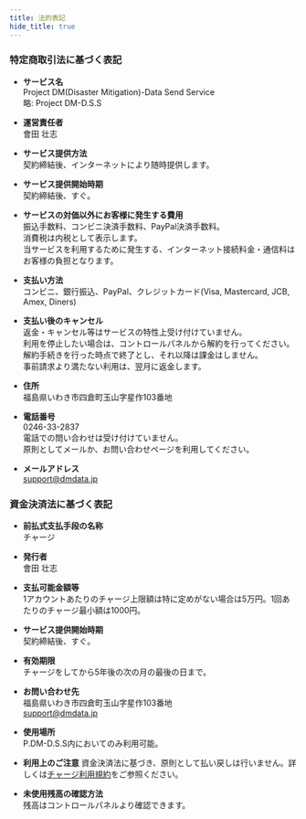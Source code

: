 ```yaml
---
title: 法的表記
hide_title: true
---
```


### 特定商取引法に基づく表記

* **サービス名** <br/>
  Project DM(Disaster Mitigation)-Data Send Service <br/>
  略: Project DM-D.S.S

* **運営責任者** <br/>
  會田 壮志

* **サービス提供方法** <br/>
  契約締結後、インターネットにより随時提供します。

* **サービス提供開始時期** <br/>
  契約締結後、すぐ。

* **サービスの対価以外にお客様に発生する費用** <br/>
  振込手数料、コンビニ決済手数料、PayPal決済手数料。 <br/>
  消費税は内税として表示します。 <br/>
  当サービスを利用するために発生する、インターネット接続料金・通信料はお客様の負担となります。

* **支払い方法** <br/>
  コンビニ、銀行振込、PayPal、クレジットカード(Visa, Mastercard, JCB, Amex, Diners)

* **支払い後のキャンセル** <br/>
  返金・キャンセル等はサービスの特性上受け付けていません。 <br/>
  利用を停止したい場合は、コントロールパネルから解約を行ってください。 <br/>
  解約手続きを行った時点で終了とし、それ以降は課金はしません。 <br/>
  事前請求より満たない利用は、翌月に返金します。

* **住所** <br/>
  福島県いわき市四倉町玉山字星作103番地

* **電話番号** <br/>
  0246-33-2837 <br/>
  電話での問い合わせは受け付けていません。 <br/>
  原則としてメールか、お問い合わせページを利用してください。

* **メールアドレス** <br/>
  support@dmdata.jp


### 資金決済法に基づく表記

* **前払式支払手段の名称** <br/>
  チャージ

* **発行者** <br/>
  會田 壮志

* **支払可能金額等** <br/>
  1アカウントあたりのチャージ上限額は特に定めがない場合は5万円。1回あたりのチャージ最小額は1000円。

* **サービス提供開始時期** <br/>
  契約締結後、すぐ。

* **有効期限** <br/>
  チャージをしてから5年後の次の月の最後の日まで。

* **お問い合わせ先** <br/>
  福島県いわき市四倉町玉山字星作103番地 <br/>
  support@dmdata.jp

* **使用場所** <br/>
  P.DM-D.S.S内においてのみ利用可能。

* **利用上のご注意**
  資金決済法に基づき、原則として払い戻しは行いません。詳しくは[チャージ利用規約](/terms#チャージ利用規約)をご参照ください。

* **未使用残高の確認方法** <br/>
  残高はコントロールパネルより確認できます。
